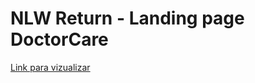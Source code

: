 # NLW Return - Landing page DoctorCare

<a href="https://thiagopdias.github.io/NLW-Return---Landing-page-DoctorCare/" target="_blank">Link para vizualizar</a>